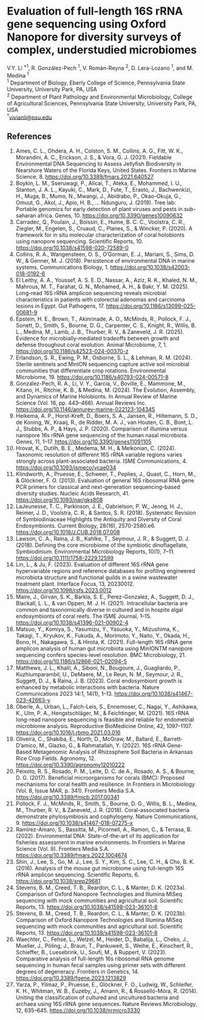 # Evaluation of full-length 16S rRNA gene sequencing using Oxford Nanopore for diversity surveys of complex, understudied microbiomes
V.Y. Li <sup>\*1</sup>, R. González-Pech <sup>1</sup>, V. Román-Reyna <sup>2</sup>, D. Lera-Lozano <sup>1</sup>, and M. Medina <sup>1</sup>  
<sup>1</sup> Department of Biology, Eberly College of Science, Pennsylvania State University, University Park, PA, USA  
<sup>2</sup> Department of Plant Pathology and Environmental Microbiology, College of Agricultural Sciences, Pennsylvania State University, University Park, PA, USA  
<sup>\*</sup>vivianli@psu.edu  

## References
1. Ames, C. L., Ohdera, A. H., Colston, S. M., Collins, A. G., Fitt, W. K., Morandini, A. C., Erickson, J. S., & Vora, G. J. (2021). Fieldable Environmental DNA Sequencing to Assess Jellyfish Biodiversity in Nearshore Waters of the Florida Keys, United States. Frontiers in Marine Science, 8. https://doi.org/10.3389/fmars.2021.640527
2. Boykin, L. M., Sseruwagi, P., Alicai, T., Ateka, E., Mohammed, I. U., Stanton, J. A. L., Kayuki, C., Mark, D., Fute, T., Erasto, J., Bachwenkizi, H., Muga, B., Mumo, N., Mwangi, J., Abidrabo, P., Okao-Okuja, G., Omuut, G., Akol, J., Apio, H. B., … Ndunguru, J. (2019). Tree lab: Portable genomics for early detection of plant viruses and pests in sub-saharan africa. Genes, 10. https://doi.org/10.3390/genes10090632
3. Carradec, Q., Poulain, J., Boissin, E., Hume, B. C. C., Voolstra, C. R., Ziegler, M., Engelen, S., Cruaud, C., Planes, S., & Wincker, P. (2020). A framework for in situ molecular characterization of coral holobionts using nanopore sequencing. Scientific Reports, 10. https://doi.org/10.1038/s41598-020-72589-0
4. Collins, R. A., Wangensteen, O. S., O’Gorman, E. J., Mariani, S., Sims, D. W., & Genner, M. J. (2018). Persistence of environmental DNA in marine systems. Communications Biology, 1. https://doi.org/10.1038/s42003-018-0192-6
5. El Leithy, A. A., Youssef, A. S. E. D., Nassar, A., Aziz, R. K., Khaled, N. M., Mahrous, M. T., Farahat, G. N., Mohamed, A. H., & Bakr, Y. M. (2025). Long-read 16S rRNA amplicon sequencing reveals microbial characteristics in patients with colorectal adenomas and carcinoma lesions in Egypt. Gut Pathogens, 17. https://doi.org/10.1186/s13099-025-00681-9
6. Epstein, H. E., Brown, T., Akinrinade, A. O., McMinds, R., Pollock, F. J., Sonett, D., Smith, S., Bourne, D. G., Carpenter, C. S., Knight, R., Willis, B. L., Medina, M., Lamb, J. B., Thurber, R. V., & Zaneveld, J. R. (2025). Evidence for microbially-mediated tradeoffs between growth and defense throughout coral evolution. Animal Microbiome, 7, 1. https://doi.org/10.1186/s42523-024-00370-z
7. Erlandson, S. R., Ewing, P. M., Osborne, S. L., & Lehman, R. M. (2024). Sterile sentinels and MinION sequencing capture active soil microbial communities that differentiate crop rotations. Environmental Microbiome, 19. https://doi.org/10.1186/s40793-024-00571-8
8. González-Pech, R. A., Li, V. Y., Garcia, V., Boville, E., Mammone, M., Kitano, H., Ritchie, K. B., & Medina, M. (2024). The Evolution, Assembly, and Dynamics of Marine Holobionts. In Annual Review of Marine Science (Vol. 16, pp. 443–466). Annual Reviews Inc. https://doi.org/10.1146/annurev-marine-022123-104345
9. Heikema, A. P., Horst-Kreft, D., Boers, S. A., Jansen, R., Hiltemann, S. D., de Koning, W., Kraaij, R., de Ridder, M. A. J., van Houten, C. B., Bont, L. J., Stubbs, A. P., & Hays, J. P. (2020). Comparison of illumina versus nanopore 16s rRNA gene sequencing of the human nasal microbiota. Genes, 11, 1–17. https://doi.org/10.3390/genes11091105
10. Hrovat, K., Dutilh, B. E., Medema, M. H., & Melkonian, C. (2024). Taxonomic resolution of different 16S rRNA variable regions varies strongly across plant-associated bacteria. ISME Communications, 4. https://doi.org/10.1093/ismeco/ycae034
11. Klindworth, A., Pruesse, E., Schweer, T., Peplies, J., Quast, C., Horn, M., & Glöckner, F. O. (2013). Evaluation of general 16S ribosomal RNA gene PCR primers for classical and next-generation sequencing-based diversity studies. Nucleic Acids Research, 41. https://doi.org/10.1093/nar/gks808
12. LaJeunesse, T. C., Parkinson, J. E., Gabrielson, P. W., Jeong, H. J., Reimer, J. D., Voolstra, C. R., & Santos, S. R. (2018). Systematic Revision of Symbiodiniaceae Highlights the Antiquity and Diversity of Coral Endosymbionts. Current Biology, 28(16), 2570-2580.e6. https://doi.org/10.1016/J.CUB.2018.07.008
13. Lawson, C. A., Raina, J. B., Kahlke, T., Seymour, J. R., & Suggett, D. J. (2018). Defining the core microbiome of the symbiotic dinoflagellate, Symbiodinium. Environmental Microbiology Reports, 10(1), 7–11. https://doi.org/10.1111/1758-2229.12599
14. Lin, L., & Ju, F. (2023). Evaluation of different 16S rRNA gene hypervariable regions and reference databases for profiling engineered microbiota structure and functional guilds in a swine wastewater treatment plant. Interface Focus, 13, 20230012. https://doi.org/10.1098/rsfs.2023.0012
15. Maire, J., Girvan, S. K., Barkla, S. E., Perez-Gonzalez, A., Suggett, D. J., Blackall, L. L., & van Oppen, M. J. H. (2021). Intracellular bacteria are common and taxonomically diverse in cultured and in hospite algal endosymbionts of coral reefs. The ISME Journal, 1–15. https://doi.org/10.1038/s41396-021-00902-4
16. Matsuo, Y., Komiya, S., Yasumizu, Y., Yasuoka, Y., Mizushima, K., Takagi, T., Kryukov, K., Fukuda, A., Morimoto, Y., Naito, Y., Okada, H., Bono, H., Nakagawa, S., & Hirota, K. (2021). Full-length 16S rRNA gene amplicon analysis of human gut microbiota using MinIONTM nanopore sequencing confers species-level resolution. BMC Microbiology, 21. https://doi.org/10.1186/s12866-021-02094-5
17. Matthews, J. L., Khalil, A., Siboni, N., Bougoure, J., Guagliardo, P., Kuzhiumparambil, U., DeMaere, M., Le Reun, N. M., Seymour, J. R., Suggett, D. J., & Raina, J. B. (2023). Coral endosymbiont growth is enhanced by metabolic interactions with bacteria. Nature Communications 2023 14:1, 14(1), 1–13. https://doi.org/10.1038/s41467-023-42663-y
18. Oberle, A., Urban, L., Falch-Leis, S., Ennemoser, C., Nagai, Y., Ashikawa, K., Ulm, P. A., Hengstschläger, M., & Feichtinger, M. (2021). 16S rRNA long-read nanopore sequencing is feasible and reliable for endometrial microbiome analysis. Reproductive BioMedicine Online, 42, 1097–1107. https://doi.org/10.1016/j.rbmo.2021.03.016
19. Oliveira, C., Shakiba, E., North, D., McGraw, M., Ballard, E., Barrett-D’amico, M., Glazko, G., & Rahmatallah, Y. (2022). 16S rRNA Gene-Based Metagenomic Analysis of Rhizosphere Soil Bacteria in Arkansas Rice Crop Fields. Agronomy, 12. https://doi.org/10.3390/agronomy12010222
20. Peixoto, R. S., Rosado, P. M., Leite, D. C. de A., Rosado, A. S., & Bourne, D. G. (2017). Beneficial microorganisms for corals (BMC): Proposed mechanisms for coral health and resilience. In Frontiers in Microbiology (Vol. 8, Issue MAR, p. 341). Frontiers Media S.A. https://doi.org/10.3389/fmicb.2017.00341
21. Pollock, F. J., McMinds, R., Smith, S., Bourne, D. G., Willis, B. L., Medina, M., Thurber, R. V., & Zaneveld, J. R. (2018). Coral-associated bacteria demonstrate phylosymbiosis and cophylogeny. Nature Communications, 9. https://doi.org/10.1038/s41467-018-07275-x
22. Ramírez-Amaro, S., Bassitta, M., Picornell, A., Ramon, C., & Terrasa, B. (2022). Environmental DNA: State-of-the-art of its application for fisheries assessment in marine environments. In Frontiers in Marine Science (Vol. 9). Frontiers Media S.A. https://doi.org/10.3389/fmars.2022.1004674
23. Shin, J., Lee, S., Go, M. J., Lee, S. Y., Kim, S. C., Lee, C. H., & Cho, B. K. (2016). Analysis of the mouse gut microbiome using full-length 16S rRNA amplicon sequencing. Scientific Reports, 6. https://doi.org/10.1038/srep29681
24. Stevens, B. M., Creed, T. B., Reardon, C. L., & Manter, D. K. (2023a). Comparison of Oxford Nanopore Technologies and Illumina MiSeq sequencing with mock communities and agricultural soil. Scientific Reports, 13. https://doi.org/10.1038/s41598-023-36101-8
25. Stevens, B. M., Creed, T. B., Reardon, C. L., & Manter, D. K. (2023b). Comparison of Oxford Nanopore Technologies and Illumina MiSeq sequencing with mock communities and agricultural soil. Scientific Reports, 13. https://doi.org/10.1038/s41598-023-36101-8
26. Waechter, C., Fehse, L., Welzel, M., Heider, D., Babalija, L., Cheko, J., Mueller, J., Pöling, J., Braun, T., Pankuweit, S., Weihe, E., Kinscherf, R., Schieffer, B., Luesebrink, U., Soufi, M., & Ruppert, V. (2023). Comparative analysis of full-length 16s ribosomal RNA genome sequencing in human fecal samples using primer sets with different degrees of degeneracy. Frontiers in Genetics, 14. https://doi.org/10.3389/fgene.2023.1213829
27. Yarza, P., Yilmaz, P., Pruesse, E., Glöckner, F. O., Ludwig, W., Schleifer, K. H., Whitman, W. B., Euzéby, J., Amann, R., & Rosselló-Móra, R. (2014). Uniting the classification of cultured and uncultured bacteria and archaea using 16S rRNA gene sequences. Nature Reviews Microbiology, 12, 635–645. https://doi.org/10.1038/nrmicro3330
